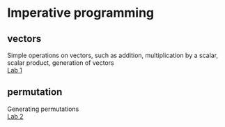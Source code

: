 # Imperative programming

## vectors
Simple operations on vectors, such as addition, multiplication by a scalar, scalar product, generation of vectors <br />
[Lab 1](https://github.com/bartipablo/imperative-programming/blob/main/01-vectors/problem/problem%201.pdf)
## permutation
Generating permutations <br />
[Lab 2](https://github.com/bartipablo/imperative-programming/blob/main/02-permutation/problem/problem%202.pdf)

